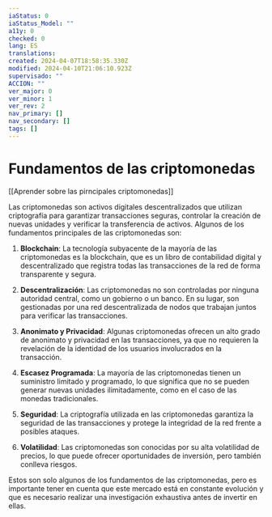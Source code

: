 ```yaml
---
iaStatus: 0
iaStatus_Model: ""
a11y: 0
checked: 0
lang: ES
translations: 
created: 2024-04-07T18:58:35.330Z
modified: 2024-04-10T21:06:10.923Z
supervisado: ""
ACCION: ""
ver_major: 0
ver_minor: 1
ver_rev: 2
nav_primary: []
nav_secondary: []
tags: []
---
```

# Fundamentos de las criptomonedas

[[Aprender sobre las pirncipales criptomonedas]]

Las criptomonedas son activos digitales descentralizados que utilizan criptografía para garantizar transacciones seguras, controlar la creación de nuevas unidades y verificar la transferencia de activos. Algunos de los fundamentos principales de las criptomonedas son:

1. **Blockchain**: La tecnología subyacente de la mayoría de las criptomonedas es la blockchain, que es un libro de contabilidad digital y descentralizado que registra todas las transacciones de la red de forma transparente y segura.

2. **Descentralización**: Las criptomonedas no son controladas por ninguna autoridad central, como un gobierno o un banco. En su lugar, son gestionadas por una red descentralizada de nodos que trabajan juntos para verificar las transacciones.

3. **Anonimato y Privacidad**: Algunas criptomonedas ofrecen un alto grado de anonimato y privacidad en las transacciones, ya que no requieren la revelación de la identidad de los usuarios involucrados en la transacción.

4. **Escasez Programada**: La mayoría de las criptomonedas tienen un suministro limitado y programado, lo que significa que no se pueden generar nuevas unidades ilimitadamente, como en el caso de las monedas tradicionales.

5. **Seguridad**: La criptografía utilizada en las criptomonedas garantiza la seguridad de las transacciones y protege la integridad de la red frente a posibles ataques.

6. **Volatilidad**: Las criptomonedas son conocidas por su alta volatilidad de precios, lo que puede ofrecer oportunidades de inversión, pero también conlleva riesgos.

Estos son solo algunos de los fundamentos de las criptomonedas, pero es importante tener en cuenta que este mercado está en constante evolución y que es necesario realizar una investigación exhaustiva antes de invertir en ellas.
